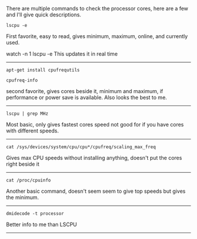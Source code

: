 There are multiple commands to check the processor cores, here are a few and I'll give quick descriptions.

```
lscpu -e
```
First favorite, easy to read, gives minimum, maximum, online, and currently used.

watch -n 1 lscpu -e
This updates it in real time

-----------------

```
apt-get install cpufrequtils
```
```
cpufreq-info
```
second favorite, gives cores beside it, minimum and maximum, if performance or power save is available. Also looks the best to me.

---------------

```
lscpu | grep MHz
```
Most basic, only gives fastest cores speed not good for if you have cores with different speeds.

------------------------

```
cat /sys/devices/system/cpu/cpu*/cpufreq/scaling_max_freq
```
Gives max CPU speeds without installing anything, doesn't put the cores right beside it

-------------

```
cat /proc/cpuinfo
```
Another basic command, doesn't seem seem to give top speeds but gives the minimum.

--------

```
dmidecode -t processor
```
Better info to me than LSCPU

----------------

